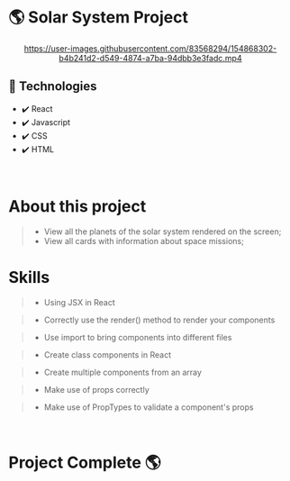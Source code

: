 # 🌎 Solar System Project

<div align="center">



https://user-images.githubusercontent.com/83568294/154868302-b4b241d2-d549-4874-a7ba-94dbb3e3fadc.mp4



</div>

## 🚀 Technologies
 - ✔️ React
 - ✔️ Javascript
 - ✔️ CSS
 - ✔️ HTML

 <br>

 # About this project
 > - View all the planets of the solar system rendered on the screen;
 > - View all cards with information about space missions;

# Skills
> - Using JSX in React

> - Correctly use the render() method to render your components

> - Use import to bring components into different files

> - Create class components in React

> - Create multiple components from an array

> - Make use of props correctly

> - Make use of PropTypes to validate a component's props

 <br>

 # Project Complete 🌎

